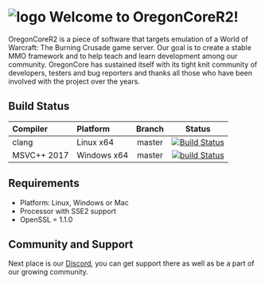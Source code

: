 
![logo](https://www.oregon-core.net/images/logo-github.png) Welcome to OregonCoreR2!
=================================================================================

OregonCoreR2 is a piece of software that targets emulation of a World of Warcraft: The Burning Crusade game server. Our goal is to create a stable MMO framework and to help teach and learn development among our community. OregonCore has sustained itself with its tight knit community of developers, testers and bug reporters and thanks all those who have been involved with the project over the years.

Build Status
------------

| Compiler      | Platform    | Branch | Status                  |
|:--------------|:------------|:------:|:-----------------------:|
| clang         | Linux x64   | master | [![Build Status][1]][7] |
| MSVC++ 2017   | Windows x64 | master | [![build Status][2]][8] |

## Requirements
+ Platform: Linux, Windows or Mac
+ Processor with SSE2 support
+ OpenSSL = 1.1.0


Community and Support
---------------------------
Next place is our [Discord][5], you can get support there as well as be a part of our growing community.

[1]: https://travis-ci.org/OregonCore/OregonCore.svg?branch=master
[2]: https://ci.appveyor.com/api/projects/status/bxn9cq9miqxn33gr/branch/master
[3]: https://wiki.oregon-core.net/
[4]: https://docs.oregon-core.net/
[5]: https://discord.gg/qCVnjBv
[6]: https://forums.oregon-core.net/
[7]: https://travis-ci.org/OregonCore/OregonCore
[8]: https://ci.appveyor.com/project/OregonCore/OregonCore/branch/master

